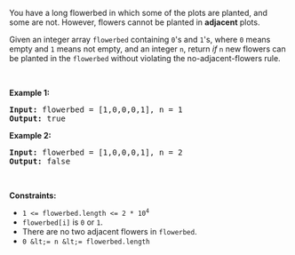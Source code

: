 You have a long flowerbed in which some of the plots are planted, and some are not. However, flowers cannot be planted in __adjacent__ plots.

Given an integer array `` flowerbed `` containing `` 0 ``'s and `` 1 ``'s, where `` 0 `` means empty and `` 1 `` means not empty, and an integer `` n ``, return _if_ `` n `` new flowers can be planted in the `` flowerbed `` without violating the no-adjacent-flowers rule.

&nbsp;

__Example 1:__

<pre><strong>Input:</strong> flowerbed = [1,0,0,0,1], n = 1
<strong>Output:</strong> true
</pre>

__Example 2:__

<pre><strong>Input:</strong> flowerbed = [1,0,0,0,1], n = 2
<strong>Output:</strong> false
</pre>

&nbsp;

__Constraints:__

*   <code>1 &lt;= flowerbed.length &lt;= 2 * 10<sup>4</sup></code>
*   `` flowerbed[i] `` is `` 0 `` or `` 1 ``.
*   There are no two adjacent flowers in `` flowerbed ``.
*   `` 0 &lt;= n &lt;= flowerbed.length ``
